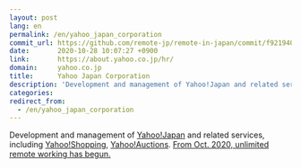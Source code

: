 ```yaml
---
layout: post
lang: en
permalink: /en/yahoo_japan_corporation
commit_url: https://github.com/remote-jp/remote-in-japan/commit/f921940671ebd18478dc941d894f9a4ba9c427b5
date:       2020-10-28 10:07:27 +0900
link:       https://about.yahoo.co.jp/hr/
domain:     yahoo.co.jp
title:      Yahoo Japan Corporation
description: 'Development and management of Yahoo!Japan and related services, including Yahoo!Shopping, Yahoo!Auctions. From Oct. 2020, unlimited remote working has begun.'
categories: 
redirect_from:
  - /en/yahoo_japan_corporation
---
```


<p>Development and management of <a href="https://www.yahoo.co.jp/">Yahoo!Japan</a> and related services, including <a href="https://shopping.yahoo.co.jp/">Yahoo!Shopping</a>, <a href="https://auctions.yahoo.co.jp/">Yahoo!Auctions</a>. <a href="https://about.yahoo.co.jp/pr/release/2020/07/15a/">From Oct. 2020, unlimited remote working has begun.</a></p>
